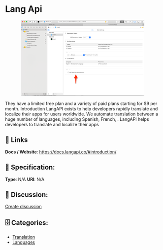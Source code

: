 # Lang Api
<p align="center">
    <img width="400" src="https://raw.githubusercontent.com/PeterLZhou/slate/master/source/images/ios_base_internationalization.png" alt="Lang Api Logo"/>
</p>

They have a limited free plan and a variety of paid plans starting for $9 per month. Introduction LangAPI exists to help developers rapidly translate and localize their apps for users worldwide. We automate translation between a huge number of languages, including Spanish, French, . LangAPI helps developers to translate and localize their apps

##  🔗 Links
**Docs / Website**: https://docs.langapi.co/#introduction/

## 🧬 Specification:
**Type**: N/A
**URI**: N/A

## 💬 Discussion:
[Create discussion](https://github.com/apis-list/apis-list/discussions/new)

## 🗄️ Categories:
- [Translation](https://github.com/apis-list/apis-list#translation)
- [Languages](https://github.com/apis-list/apis-list#languages)



